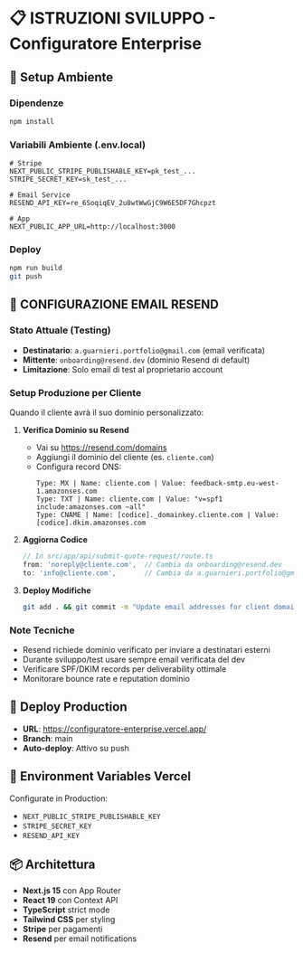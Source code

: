 # 📋 ISTRUZIONI SVILUPPO - Configuratore Enterprise

## 🔧 Setup Ambiente

### Dipendenze
```bash
npm install
```

### Variabili Ambiente (.env.local)
```env
# Stripe
NEXT_PUBLIC_STRIPE_PUBLISHABLE_KEY=pk_test_...
STRIPE_SECRET_KEY=sk_test_...

# Email Service
RESEND_API_KEY=re_6SoqiqEV_2u8wtWwGjC9W6E5DF7Ghcpzt

# App
NEXT_PUBLIC_APP_URL=http://localhost:3000
```

### Deploy
```bash
npm run build
git push
```

## 📧 CONFIGURAZIONE EMAIL RESEND

### Stato Attuale (Testing)
- **Destinatario**: `a.guarnieri.portfolio@gmail.com` (email verificata)
- **Mittente**: `onboarding@resend.dev` (dominio Resend di default)
- **Limitazione**: Solo email di test al proprietario account

### Setup Produzione per Cliente
Quando il cliente avrà il suo dominio personalizzato:

1. **Verifica Dominio su Resend**
   - Vai su https://resend.com/domains
   - Aggiungi il dominio del cliente (es. `cliente.com`)
   - Configura record DNS:
     ```
     Type: MX | Name: cliente.com | Value: feedback-smtp.eu-west-1.amazonses.com
     Type: TXT | Name: cliente.com | Value: "v=spf1 include:amazonses.com ~all"
     Type: CNAME | Name: [codice]._domainkey.cliente.com | Value: [codice].dkim.amazonses.com
     ```

2. **Aggiorna Codice**
   ```typescript
   // In src/app/api/submit-quote-request/route.ts
   from: 'noreply@cliente.com',  // Cambia da onboarding@resend.dev
   to: 'info@cliente.com',       // Cambia da a.guarnieri.portfolio@gmail.com
   ```

3. **Deploy Modifiche**
   ```bash
   git add . && git commit -m "Update email addresses for client domain" && git push
   ```

### Note Tecniche
- Resend richiede dominio verificato per inviare a destinatari esterni
- Durante sviluppo/test usare sempre email verificata del dev
- Verificare SPF/DKIM records per deliverability ottimale
- Monitorare bounce rate e reputation dominio

## 🚀 Deploy Production
- **URL**: https://configuratore-enterprise.vercel.app/
- **Branch**: main
- **Auto-deploy**: Attivo su push

## 🔐 Environment Variables Vercel
Configurate in Production:
- `NEXT_PUBLIC_STRIPE_PUBLISHABLE_KEY`
- `STRIPE_SECRET_KEY` 
- `RESEND_API_KEY`

## 📦 Architettura
- **Next.js 15** con App Router
- **React 19** con Context API
- **TypeScript** strict mode
- **Tailwind CSS** per styling
- **Stripe** per pagamenti
- **Resend** per email notifications